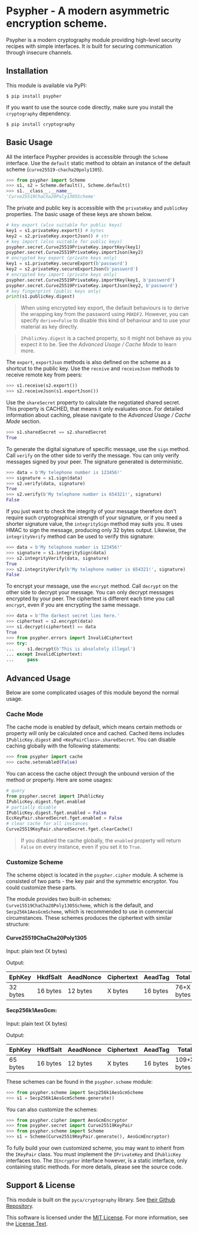# Psypher - A modern asymmetric encryption scheme.

Psypher is a modern cryptography module providing high-level security recipes with simple interfaces. It is built for securing communication through insecure  channels.

## Installation

This module is available via PyPI:
```shell
$ pip install psypher
```

If you want to use the source code directly, make sure you install the `cryptography` dependency.

```shell
$ pip install cryptography
```

## Basic Usage

All the interface Psypher provides is accessible through the `Scheme` interface. Use the `default` static method to obtain an instance of the default scheme (`curve25519-chacha20poly1305`).
```py
>>> from psypher import Scheme
>>> s1, s2 = Scheme.default(), Scheme.default()
>>> s1.__class__.__name__
'Curve25519ChaCha20Poly1305Scheme'
```

The private and public key is accessible with the `privateKey` and `publicKey` properties. The basic usage of these keys are shown below.
```py
# key export (also suitable for public keys)
key1 = s1.privateKey.export() # bytes
key2 = s2.privateKey.exportJson() # str
# key import (also suitable for public keys)
psypher.secret.Curve25519PrivateKey.importKey(key1)
psypher.secret.Curve25519PrivateKey.importJson(key2)
# encrypted key export (private keys only)
key1 = s1.privateKey.secureExport(b'password')
key2 = s2.privateKey.secureExportJson(b'password')
# encrypted key import (private keys only)
psypher.secret.Curve25519PrivateKey.importKey(key1, b'password')
psypher.secret.Curve25519PrivateKey.importJson(key2, b'password')
# key fingerprint (public keys only)
print(s1.publicKey.digest)
```

> When using encrypted key export, the default behaviours is to derive the wrapping key from the password using `PBKDF2`. However, you can specify `derive=False` to disable this kind of behaviour and to use your material as key directly.

> `IPublicKey.digest` is a cached property, so it might not behave as you expect it to be. See the *Advanced Usage / Cache Mode* to learn more.

The `export`, `exportJson` methods is also defined on the scheme as a shortcut to the public key. Use the `receive` and `receiveJson` methods to receive remote key from peers:
```py
>>> s1.receive(s2.export())
>>> s2.receiveJson(s1.exportJson())
```

Use the `shareSecret` property to calculate the negotiated shared secret. This property is CACHED, that means it only evaluates once. For detailed information about caching, please navigate to the *Advanced Usage / Cache Mode* section.
```py
>>> s1.sharedSecret == s2.sharedSecret
True
```

To generate the digital signature of specific message, use the `sign` method. Call `verify` on the other side to verify the message. You can only verify messages signed by your peer. The signature generated is deterministic.
```py
>>> data = b'My telephone number is 123456!'
>>> signature = s1.sign(data)
>>> s2.verify(data, signature)
True
>>> s2.verify(b'My telephone number is 654321!', signature)
False
```

If you just want to check the integrity of your message therefore don't require such cryptographical strength of your signature, or if you need a shorter signature value, the `integritySign` method may suits you. It uses HMAC to sign the message, producing only 32 bytes output. Likewise, the `integrityVerify` method can be used to verify this signature:
```py
>>> data = b'My telephone number is 123456!'
>>> signature = s1.integritySign(data)
>>> s2.integrityVerify(data, signature)
True
>>> s2.integrityVerify(b'My telephone number is 654321!', signature)
False
```

To encrypt your message, use the `encrypt` method. Call `decrypt` on the other side to decrypt your message. You can only decrypt messages encrypted by your peer. The ciphertext is different each time you call `encrypt`, even if you are encrypting the same message.
```py
>>> data = b'The darkest secret lies here.'
>>> ciphertext = s2.encrypt(data)
>>> s1.decrypt(ciphertext) == data
True
>>> from psypher.errors import InvalidCiphertext
>>> try:
...     s1.decrypt(b'This is absolutely illegal')
... except InvalidCiphertext:
...     pass
```

## Advanced Usage

Below are some complicated usages of this module beyond the normal usage.

### Cache Mode

The cache mode is enabled by default, which means certain methods or property will only be calculated once and cached. Cached items includes `IPublicKey.digest` and `<KeyPairClass>.sharedSecret`. You can disable caching globally with the following statements:
```py
>>> from psypher import cache
>>> cache.setenabled(False)
```

You can access the cache object through the unbound version of the method or property. Here are some usages:
```py
# query
from psypher.secret import IPublicKey
IPublicKey.digest.fget.enabled
# partially disable
IPublicKey.digest.fget.enabled = False
EccKeyPair.sharedSecret.fget.enabled = False
# clear cache for all instances
Curve25519KeyPair.sharedSecret.fget.clearCache()
```

> If you disabled the cache globally, the `enabled` property will return `False` on every instance, even if you set it to `True`.

### Customize Scheme

The scheme object is located in the `psypher.cipher` module. A scheme is consisted of two parts - the key pair and the symmetric encryptor. You could customize these parts.

The module provides two built-in schemes: `Curve15519ChaCha20Poly1305Scheme`, which is the default, and `Secp256k1AesGcmScheme`, which is recommended to use in commercial circumstances. These schemes produces the ciphertext with similar structure:

#### Curve25519ChaCha20Poly1305

Input: plain text (X bytes)

Output:

| EphKey | HkdfSalt | AeadNonce | Ciphertext | AeadTag | Total |
|--|--|--|--|--|--|
| 32 bytes | 16 bytes | 12 bytes | X bytes | 16 bytes | 76+X bytes |

#### Secp256k1AesGcm:

Input: plain text (X bytes)

Output:

| EphKey | HkdfSalt | AeadNonce | Ciphertext | AeadTag | Total |
|--|--|--|--|--|--|
| 65 bytes | 16 bytes | 12 bytes | X bytes | 16 bytes | 109+X bytes |

These schemes can be found in the `psypher.scheme` module:
```py
>>> from psypher.scheme import Secp256k1AesGcmScheme
>>> s1 = Secp256k1AesGcmScheme.generate()
```

You can also customize the schemes:
```py
>>> from psypher.cipher import AesGcmEncryptor
>>> from psypher.secret import Curve25519KeyPair
>>> from psypher.scheme import Scheme
>>> s1 = Scheme(Curve25519KeyPair.generate(), AesGcmEncryptor)
```

To fully build your own customized scheme, you may want to inherit from the `IKeyPair` class. You must implement the `IPrivateKey` and `IPublicKey` interfaces too. The `IEncryptor` interface however, is a static interface, only containing static methods. For more details, please see the source code.

## Support & License

This module is built on the `pyca/cryptography` library. See [their Github Repository](https://github.com/pyca/cryptography).

This software is licensed under the [MIT License](https://opensource.org/licenses/MIT). For more information, see the [License Text](LICENSE).